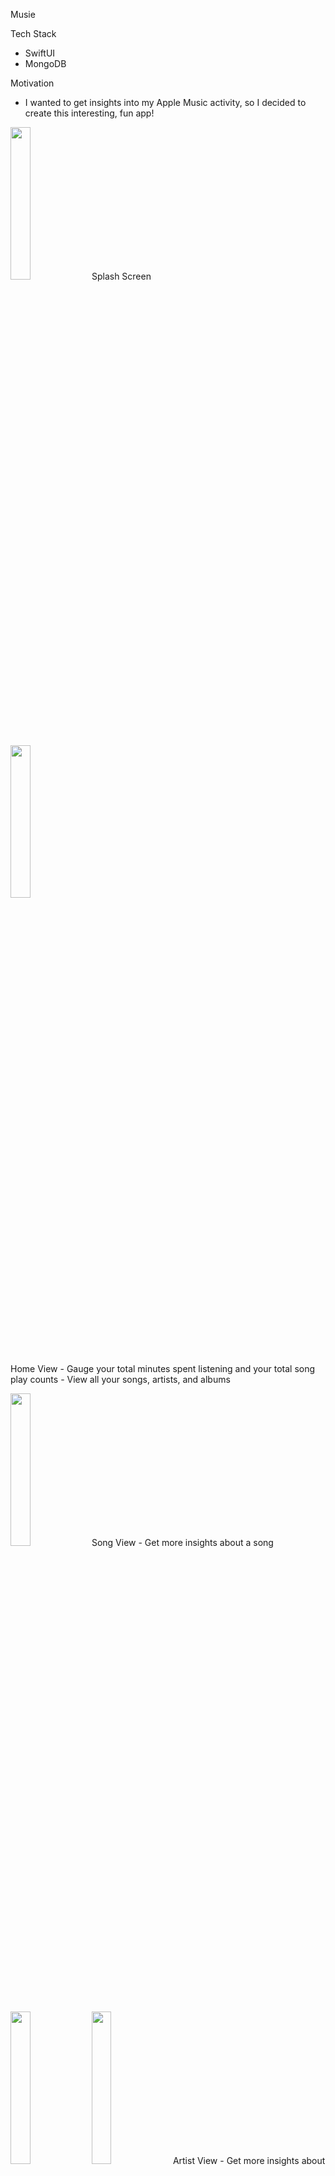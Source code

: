 Musie

Tech Stack
- SwiftUI
- MongoDB


Motivation
- I wanted to get insights into my Apple Music activity, so I decided to create this interesting, fun app!


<p align="middle">
  <p >
  <img src="https://github.com/patelarth0311/Musie/assets/82795337/935b1b71-407a-45ce-838b-5380289f3e5b"  width="25%"/>
  Splash Screen
  <p>

  <p>
     <img src="https://github.com/patelarth0311/Musie/assets/82795337/9d85e5a5-ca9d-45eb-bdb2-386061ace4c5" width="25%" /> 
 <p>
      Home View
    - Gauge your total minutes spent listening and your total song play counts 
    - View all your songs, artists, and albums
 </p>
  </p>
 

  <p>
    
  <img src="https://github.com/patelarth0311/Musie/assets/82795337/c1ae22dc-cb7c-4b57-ac60-5525d29c7d18" width="25%" />
    Song View
    - Get more insights about a song
  </p>
</p>

<p align="middle">
  <p >
     <img src="https://github.com/patelarth0311/Musie/assets/82795337/9171b889-9ce1-4f1e-8a51-edd6b2c34a0a" width="25%" />
     <img src="https://github.com/patelarth0311/Musie/assets/82795337/322e9ae9-21ae-4862-a7fc-507968f0348b" width="25%" /> 
    Artist View
    - Get more insights about an artist
  </p>


 <p>
     <img src="https://github.com/patelarth0311/Musie/assets/82795337/dd9b178b-09a7-4199-9449-cfa1c7092173" width="25%" />
   Album View
   - Get more insights about an album
 </p>

</p>

<p align="middle">
   <p>
     <img src="https://github.com/patelarth0311/Musie/assets/82795337/ba237f39-9ad4-4a71-99f2-1a87c5b20f4d" width="25%" />
     Insights View
     - View the amount of different types of content you added throughout the year so far
   </p>
  
 <p>
    <img src="https://github.com/patelarth0311/Musie/assets/82795337/f5f567a0-4911-4fea-8acf-94406ded7870" width="25%" /> 
   Graphics
   - View the amount of times you played a song and listened to a song over time. 
 </p>
</p>

